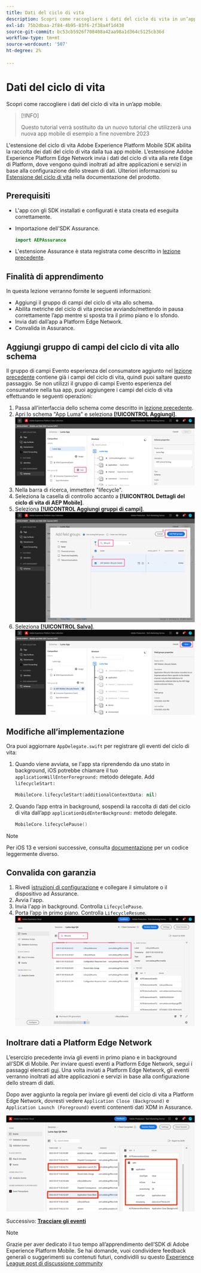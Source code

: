 ```yaml
---
title: Dati del ciclo di vita
description: Scopri come raccogliere i dati del ciclo di vita in un’app mobile.
exl-id: 75b2dbaa-2f84-4b95-83f6-2f38a4f1d438
source-git-commit: bc53cb5926f708408a42aa98a1d364c5125cb36d
workflow-type: tm+mt
source-wordcount: '507'
ht-degree: 2%

---
```


# Dati del ciclo di vita

Scopri come raccogliere i dati del ciclo di vita in un’app mobile.

>[!INFO]
>
> Questo tutorial verrà sostituito da un nuovo tutorial che utilizzerà una nuova app mobile di esempio a fine novembre 2023

L&#39;estensione del ciclo di vita Adobe Experience Platform Mobile SDK abilita la raccolta dei dati del ciclo di vita dalla tua app mobile. L’estensione Adobe Experience Platform Edge Network invia i dati del ciclo di vita alla rete Edge di Platform, dove vengono quindi inoltrati ad altre applicazioni e servizi in base alla configurazione dello stream di dati. Ulteriori informazioni su [Estensione del ciclo di vita](https://developer.adobe.com/client-sdks/documentation/lifecycle-for-edge-network/) nella documentazione del prodotto.


## Prerequisiti

* L&#39;app con gli SDK installati e configurati è stata creata ed eseguita correttamente.
* Importazione dell&#39;SDK Assurance.

  ```swift
  import AEPAssurance
  ```

* L&#39;estensione Assurance è stata registrata come descritto in [lezione precedente](install-sdks.md).

## Finalità di apprendimento

In questa lezione verranno fornite le seguenti informazioni:

* Aggiungi il gruppo di campi del ciclo di vita allo schema.
* Abilita metriche del ciclo di vita precise avviando/mettendo in pausa correttamente l’app mentre si sposta tra il primo piano e lo sfondo.
* Invia dati dall’app a Platform Edge Network.
* Convalida in Assurance.

## Aggiungi gruppo di campi del ciclo di vita allo schema

Il gruppo di campi Evento esperienza del consumatore aggiunto nel [lezione precedente](create-schema.md) contiene già i campi del ciclo di vita, quindi puoi saltare questo passaggio. Se non utilizzi il gruppo di campi Evento esperienza del consumatore nella tua app, puoi aggiungere i campi del ciclo di vita effettuando le seguenti operazioni:

1. Passa all’interfaccia dello schema come descritto in [lezione precedente](create-schema.md).
1. Apri lo schema &quot;App Luma&quot; e seleziona **[!UICONTROL Aggiungi]**.
   ![seleziona aggiungi](assets/mobile-lifecycle-add.png)
1. Nella barra di ricerca, immettere &quot;lifecycle&quot;.
1. Seleziona la casella di controllo accanto a **[!UICONTROL Dettagli del ciclo di vita di AEP Mobile]**.
1. Seleziona **[!UICONTROL Aggiungi gruppi di campi]**.
   ![aggiungi gruppo di campi](assets/mobile-lifecycle-lifecycle-field-group.png)
1. Seleziona **[!UICONTROL Salva]**.
   ![salva](assets/mobile-lifecycle-lifecycle-save.png)


## Modifiche all’implementazione

Ora puoi aggiornare `AppDelegate.swift` per registrare gli eventi del ciclo di vita:

1. Quando viene avviata, se l&#39;app sta riprendendo da uno stato in background, iOS potrebbe chiamare il tuo `applicationWillEnterForeground:` metodo delegate. Add `lifecycleStart:`

   ```swift
   MobileCore.lifecycleStart(additionalContextData: nil)
   ```

1. Quando l’app entra in background, sospendi la raccolta di dati del ciclo di vita dall’app `applicationDidEnterBackground:` metodo delegate.

   ```swift
   MobileCore.lifecyclePause()
   ```

>[!NOTE]
>
>Per iOS 13 e versioni successive, consulta [documentazione](https://developer.adobe.com/client-sdks/documentation/mobile-core/lifecycle/#register-lifecycle-with-mobile-core-and-add-appropriate-startpause-calls) per un codice leggermente diverso.

## Convalida con garanzia

1. Rivedi [istruzioni di configurazione](assurance.md) e collegare il simulatore o il dispositivo ad Assurance.
1. Avvia l&#39;app.
1. Invia l&#39;app in background. Controlla `LifecyclePause`.
1. Porta l’app in primo piano. Controlla `LifecycleResume`.
   ![convalida ciclo di vita](assets/mobile-lifecycle-lifecycle-assurance.png)


## Inoltrare dati a Platform Edge Network

L’esercizio precedente invia gli eventi in primo piano e in background all’SDK di Mobile. Per inviare questi eventi a Platform Edge Network, segui i passaggi elencati [qui](https://developer.adobe.com/client-sdks/documentation/lifecycle-for-edge-network/#configure-a-rule-to-forward-lifecycle-metrics-to-platform). Una volta inviati a Platform Edge Network, gli eventi verranno inoltrati ad altre applicazioni e servizi in base alla configurazione dello stream di dati.

Dopo aver aggiunto la regola per inviare gli eventi del ciclo di vita a Platform Edge Network, dovresti vedere `Application Close (Background)` e `Application Launch (Foreground)` eventi contenenti dati XDM in Assurance.

![convalida del ciclo di vita inviato a Platform Edge](assets/mobile-lifecycle-edge-assurance.png)



Successivo: **[Tracciare gli eventi](events.md)**

>[!NOTE]
>
>Grazie per aver dedicato il tuo tempo all’apprendimento dell’SDK di Adobe Experience Platform Mobile. Se hai domande, vuoi condividere feedback generali o suggerimenti su contenuti futuri, condividili su questo [Experience League post di discussione community](https://experienceleaguecommunities.adobe.com/t5/adobe-experience-platform-data/tutorial-discussion-implement-adobe-experience-cloud-in-mobile/td-p/443796)
